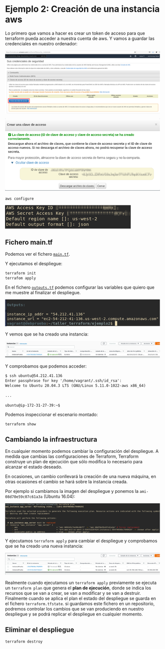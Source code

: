 # Ejemplo 2: Creación de una instancia aws

Lo primero que vamos a hacer es crear un token de acceso para que terraform pueda acceder a nuestra cuenta de aws. Y vamos a guardar las credenciales en nuestro ordenador:

![img](img/aws1.png)

![img](img/aws2.png)

```
aws configure
```

![img](img/aws3.png)

## Fichero main.tf

Podemos ver el fichero [`main.tf`](https://github.com/josedom24/taller_terraform/blob/main/ejemplo2/main.tf).

Y ejecutamos el despliegue:

```
terraform init
terrafom apply
```

En el fichero [`outputs.tf`](https://github.com/josedom24/taller_terraform/blob/main/ejemplo2/outputs.tf) podemos configurar las variables que quiero que me muestre al finalizar el despliegue.

![img](img/terra1.png)

Y vemos que se ha creado una instancia:

![img](img/terra2.png)

Y comprobamos que podemos acceder:

```
$ ssh ubuntu@54.212.41.136
Enter passphrase for key '/home/vagrant/.ssh/id_rsa': 
Welcome to Ubuntu 20.04.3 LTS (GNU/Linux 5.11.0-1022-aws x86_64)

...

ubuntu@ip-172-31-27-39:~$ 
```

Podemos inspeccionar el escenario montado:

```
terraform show
```

## Cambiando la infraestructura

En cualquier momento podemos cambiar la configuración del despliegue. A medida que cambias las configuraciones de Terraform, Terraform construye un plan de ejecución que sólo modifica lo necesario para alcanzar el estado deseado.

En ocasiones, un cambio conllevará la creación de una nueva máquina, en otras ocasiones el cambio se hará sobre la instancia creada.

Por ejemplo si cambiamos la imagen del despliegue y ponemos la `ami-08d70e59c07c61a3a` (Ubuntu 16.04):

![img](img/terra3.png)

Y ejecutamos `terraform apply` para cambiar el despliegue y comprobamos que se ha creado una nueva instancia:

![img](img/terra4.png)

Realmente cuando ejecutamos un `terraform apply` previamente se ejecuta un `terraform plan` que genera el **plan de ejecución**, donde se indica los recursos que se van a crear, se van a modificar y se van a destruir. Finalmente cuando se aplica el plan el estado del despliegue se guarda en el fichero `terraform.tfstate`. si guardamos este fichero en un repositorio, podremos controlar los cambios que se van produciendo en nuestro despliegue y se podrá replicar el despliegue en cualquier momento.


## Eliminar el despliegue

```
terraform destroy
```

